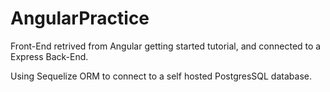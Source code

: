 # AngularPractice

Front-End retrived from Angular getting started tutorial, and connected to a Express Back-End.

Using Sequelize ORM to connect to a self hosted PostgresSQL database.